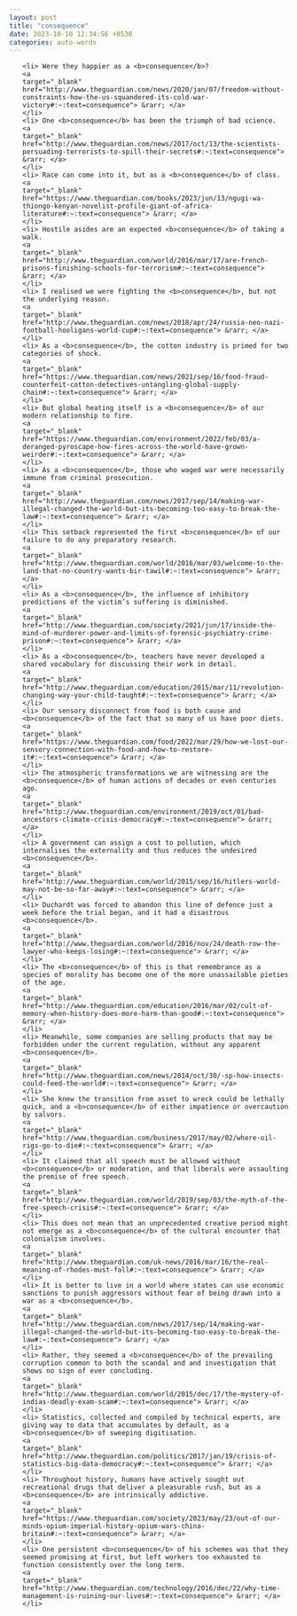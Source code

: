 ```yaml
---
layout: post
title: "consequence"
date: 2023-10-10 12:34:56 +0530
categories: auto-words
---
```

<ol>

    <li> Were they happier as a <b>consequence</b>?
    <a 
    target="_blank" 
    href="http://www.theguardian.com/news/2020/jan/07/freedom-without-constraints-how-the-us-squandered-its-cold-war-victory#:~:text=consequence"> &rarr; </a>
    </li>
    <li> One <b>consequence</b> has been the triumph of bad science.
    <a 
    target="_blank" 
    href="http://www.theguardian.com/news/2017/oct/13/the-scientists-persuading-terrorists-to-spill-their-secrets#:~:text=consequence"> &rarr; </a>
    </li>
    <li> Race can come into it, but as a <b>consequence</b> of class.
    <a 
    target="_blank" 
    href="https://www.theguardian.com/books/2023/jun/13/ngugi-wa-thiongo-kenyan-novelist-profile-giant-of-africa-literature#:~:text=consequence"> &rarr; </a>
    </li>
    <li> Hostile asides are an expected <b>consequence</b> of taking a walk.
    <a 
    target="_blank" 
    href="http://www.theguardian.com/world/2016/mar/17/are-french-prisons-finishing-schools-for-terrorism#:~:text=consequence"> &rarr; </a>
    </li>
    <li> I realised we were fighting the <b>consequence</b>, but not the underlying reason.
    <a 
    target="_blank" 
    href="http://www.theguardian.com/news/2018/apr/24/russia-neo-nazi-football-hooligans-world-cup#:~:text=consequence"> &rarr; </a>
    </li>
    <li> As a <b>consequence</b>, the cotton industry is primed for two categories of shock.
    <a 
    target="_blank" 
    href="https://www.theguardian.com/news/2021/sep/16/food-fraud-counterfeit-cotton-detectives-untangling-global-supply-chain#:~:text=consequence"> &rarr; </a>
    </li>
    <li> But global heating itself is a <b>consequence</b> of our modern relationship to fire.
    <a 
    target="_blank" 
    href="https://www.theguardian.com/environment/2022/feb/03/a-deranged-pyroscape-how-fires-across-the-world-have-grown-weirder#:~:text=consequence"> &rarr; </a>
    </li>
    <li> As a <b>consequence</b>, those who waged war were necessarily immune from criminal prosecution.
    <a 
    target="_blank" 
    href="http://www.theguardian.com/news/2017/sep/14/making-war-illegal-changed-the-world-but-its-becoming-too-easy-to-break-the-law#:~:text=consequence"> &rarr; </a>
    </li>
    <li> This setback represented the first <b>consequence</b> of our failure to do any preparatory research.
    <a 
    target="_blank" 
    href="http://www.theguardian.com/world/2016/mar/03/welcome-to-the-land-that-no-country-wants-bir-tawil#:~:text=consequence"> &rarr; </a>
    </li>
    <li> As a <b>consequence</b>, the influence of inhibitory predictions of the victim’s suffering is diminished.
    <a 
    target="_blank" 
    href="http://www.theguardian.com/society/2021/jun/17/inside-the-mind-of-murderer-power-and-limits-of-forensic-psychiatry-crime-prison#:~:text=consequence"> &rarr; </a>
    </li>
    <li> As a <b>consequence</b>, teachers have never developed a shared vocabulary for discussing their work in detail.
    <a 
    target="_blank" 
    href="http://www.theguardian.com/education/2015/mar/11/revolution-changing-way-your-child-taught#:~:text=consequence"> &rarr; </a>
    </li>
    <li> Our sensory disconnect from food is both cause and <b>consequence</b> of the fact that so many of us have poor diets.
    <a 
    target="_blank" 
    href="https://www.theguardian.com/food/2022/mar/29/how-we-lost-our-sensory-connection-with-food-and-how-to-restore-it#:~:text=consequence"> &rarr; </a>
    </li>
    <li> The atmospheric transformations we are witnessing are the <b>consequence</b> of human actions of decades or even centuries ago.
    <a 
    target="_blank" 
    href="http://www.theguardian.com/environment/2019/oct/01/bad-ancestors-climate-crisis-democracy#:~:text=consequence"> &rarr; </a>
    </li>
    <li> A government can assign a cost to pollution, which internalises the externality and thus reduces the undesired <b>consequence</b>.
    <a 
    target="_blank" 
    href="http://www.theguardian.com/world/2015/sep/16/hitlers-world-may-not-be-so-far-away#:~:text=consequence"> &rarr; </a>
    </li>
    <li> Duchardt was forced to abandon this line of defence just a week before the trial began, and it had a disastrous <b>consequence</b>.
    <a 
    target="_blank" 
    href="http://www.theguardian.com/world/2016/nov/24/death-row-the-lawyer-who-keeps-losing#:~:text=consequence"> &rarr; </a>
    </li>
    <li> The <b>consequence</b> of this is that remembrance as a species of morality has become one of the more unassailable pieties of the age.
    <a 
    target="_blank" 
    href="http://www.theguardian.com/education/2016/mar/02/cult-of-memory-when-history-does-more-harm-than-good#:~:text=consequence"> &rarr; </a>
    </li>
    <li> Meanwhile, some companies are selling products that may be forbidden under the current regulation, without any apparent <b>consequence</b>.
    <a 
    target="_blank" 
    href="http://www.theguardian.com/news/2014/oct/30/-sp-how-insects-could-feed-the-world#:~:text=consequence"> &rarr; </a>
    </li>
    <li> She knew the transition from asset to wreck could be lethally quick, and a <b>consequence</b> of either impatience or overcaution by salvors.
    <a 
    target="_blank" 
    href="http://www.theguardian.com/business/2017/may/02/where-oil-rigs-go-to-die#:~:text=consequence"> &rarr; </a>
    </li>
    <li> It claimed that all speech must be allowed without <b>consequence</b> or moderation, and that liberals were assaulting the premise of free speech.
    <a 
    target="_blank" 
    href="http://www.theguardian.com/world/2019/sep/03/the-myth-of-the-free-speech-crisis#:~:text=consequence"> &rarr; </a>
    </li>
    <li> This does not mean that an unprecedented creative period might not emerge as a <b>consequence</b> of the cultural encounter that colonialism involves.
    <a 
    target="_blank" 
    href="http://www.theguardian.com/uk-news/2016/mar/16/the-real-meaning-of-rhodes-must-fall#:~:text=consequence"> &rarr; </a>
    </li>
    <li> It is better to live in a world where states can use economic sanctions to punish aggressors without fear of being drawn into a war as a <b>consequence</b>.
    <a 
    target="_blank" 
    href="http://www.theguardian.com/news/2017/sep/14/making-war-illegal-changed-the-world-but-its-becoming-too-easy-to-break-the-law#:~:text=consequence"> &rarr; </a>
    </li>
    <li> Rather, they seemed a <b>consequence</b> of the prevailing corruption common to both the scandal and and investigation that shows no sign of ever concluding.
    <a 
    target="_blank" 
    href="http://www.theguardian.com/world/2015/dec/17/the-mystery-of-indias-deadly-exam-scam#:~:text=consequence"> &rarr; </a>
    </li>
    <li> Statistics, collected and compiled by technical experts, are giving way to data that accumulates by default, as a <b>consequence</b> of sweeping digitisation.
    <a 
    target="_blank" 
    href="http://www.theguardian.com/politics/2017/jan/19/crisis-of-statistics-big-data-democracy#:~:text=consequence"> &rarr; </a>
    </li>
    <li> Throughout history, humans have actively sought out recreational drugs that deliver a pleasurable rush, but as a <b>consequence</b> are intrinsically addictive.
    <a 
    target="_blank" 
    href="https://www.theguardian.com/society/2023/may/23/out-of-our-minds-opium-imperial-history-opium-wars-china-britain#:~:text=consequence"> &rarr; </a>
    </li>
    <li> One persistent <b>consequence</b> of his schemes was that they seemed promising at first, but left workers too exhausted to function consistently over the long term.
    <a 
    target="_blank" 
    href="http://www.theguardian.com/technology/2016/dec/22/why-time-management-is-ruining-our-lives#:~:text=consequence"> &rarr; </a>
    </li>